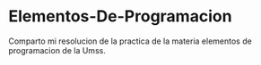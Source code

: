 # Elementos-De-Programacion
Comparto mi resolucion de la practica de la materia elementos de programacion de la Umss.
